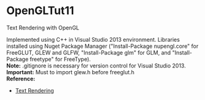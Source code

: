 # OpenGLTut11
Text Rendering with OpenGL

Implemented using C++ in Visual Studio 2013 environment. Libraries installed using Nuget Package Manager ("Install-Package nupengl.core" for FreeGLUT, GLEW and GLFW, "Install-Package glm" for GLM, and "Install-Package freetype" for FreeType).
<br><b>Note:</b> .gitignore is necessary for version control for Visual Studio 2013.
<br><b>Important:</b> Must to import glew.h before freeglut.h
<br><b>Reference:</b>
* <a href="http://www.learnopengl.com/#!In-Practice/Text-Rendering"> Text Rendering</a></br>
